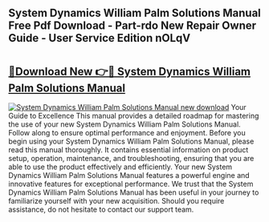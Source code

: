 ## System Dynamics William Palm Solutions Manual Free Pdf Download - Part-rdo New Repair Owner Guide - User Service Edition nOLqV

# <h2><a href="http://bc56604.oget.top/?id=System+Dynamics+William+Palm+Solutions+Manual">🔗Download New 👉🔴 System Dynamics William Palm Solutions Manual</a></h2>

[![System Dynamics William Palm Solutions Manual new download](https://i.imgur.com/5g1atiW.png)](http://bc56604.oget.top/?id=System+Dynamics+William+Palm+Solutions+Manual)
Your Guide to Excellence This manual provides a detailed roadmap for mastering the use of your new System Dynamics William Palm Solutions Manual. Follow along to ensure optimal performance and enjoyment. Before you begin using your System Dynamics William Palm Solutions Manual, please read this manual thoroughly. It contains essential information on product setup, operation, maintenance, and troubleshooting, ensuring that you are able to use the product effectively and efficiently. Your new System Dynamics William Palm Solutions Manual features a powerful engine and innovative features for exceptional performance. We trust that the System Dynamics William Palm Solutions Manual has been useful in your journey to familiarize yourself with your new acquisition. Should you require assistance, do not hesitate to contact our support team.
